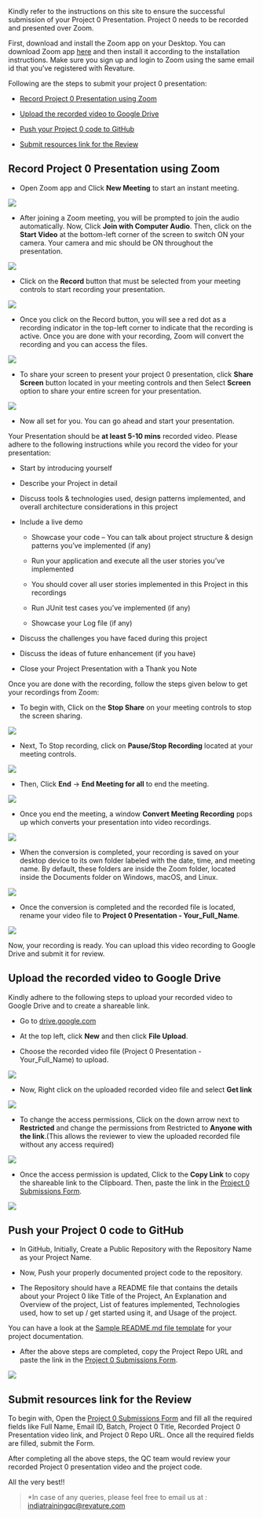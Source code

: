 Kindly refer to the instructions on this site to ensure the successful submission of your Project 0 Presentation. Project 0 needs to be recorded and presented over Zoom.  

First, download and install the Zoom app on your Desktop. You can download Zoom app [here](https://www.zoom.us/download) and then install it according to the installation instructions. Make sure you sign up and login to Zoom using the same email id that you’ve registered with Revature.  
 

Following are the steps to submit your project 0 presentation: 

  - [Record Project 0 Presentation using Zoom](./index.md#record-your-project-0-presentation) 

  - [Upload the recorded video to Google Drive](./index.md#upload-recorded-video-to-google-drive) 

  - [Push your Project 0 code to GitHub](./index.md#push-your-project-0-code-to-github) 

  - [Submit resources link for the Review](./index.md#submit-resources-link-for-review) 

 
 

## Record Project 0 Presentation using Zoom 

 

- Open Zoom app and Click **New Meeting** to start an instant meeting. 

 
 

![](./images/image1.PNG) 

 
 

- After joining a Zoom meeting, you will be prompted to join the audio automatically. Now, Click **Join with Computer Audio**. Then, click on the **Start Video** at the bottom-left corner of the screen to switch ON your camera. Your camera and mic should be ON throughout the presentation. 

 
 

![](./images/image2.PNG) 

 
 

- Click on the **Record** button that must be selected from your meeting controls to start recording your presentation.  

 
 

![](./images/image3.PNG) 

 
 

- Once you click on the Record button, you will see a red dot as a recording indicator in the top-left corner to indicate that the recording is active. Once you are done with your recording, Zoom will convert the recording and you can access the files. 

 
 

![](./images/image4.PNG) 

 
 

- To share your screen to present your project 0 presentation, click **Share Screen** button located in your meeting controls and then Select **Screen** option to share your entire screen for your presentation. 

 
 

![](./images/image5.PNG) 

 

-  Now all set for you. You can go ahead and start your presentation. 
 

Your Presentation should be **at least 5-10 mins** recorded video. Please adhere to the following instructions while you record the video for your presentation: 

  - Start by introducing yourself   

  - Describe your Project in detail 

  - Discuss tools & technologies used, design patterns implemented, and overall architecture considerations in this project 

  - Include a live demo  

    - Showcase your code – You can talk about project structure & design patterns you’ve implemented (if any)  

    - Run your application and execute all the user stories you’ve implemented  

    - You should cover all user stories implemented in this Project in this recordings  

    - Run JUnit test cases you’ve implemented (if any)  

    - Showcase your Log file (if any)  

  - Discuss the challenges you have faced during this project  

  - Discuss the ideas of future enhancement (if you have)  

  - Close your Project Presentation with a Thank you Note 

 
 

Once you are done with the recording, follow the steps given below to get your recordings from Zoom: 

 
 

- To begin with, Click on the **Stop Share** on your meeting controls to stop the screen sharing. 

 
 

![](./images/image6.png) 

 
 

- Next, To Stop recording, click on **Pause/Stop Recording** located at your meeting controls. 

 
 

![](./images/image7.png) 

 
 

- Then, Click **End** -> **End Meeting for all** to end the meeting.  

 
 

![](./images/image8.png) 

 
 

- Once you end the meeting, a window **Convert Meeting Recording** pops up which converts your presentation into video recordings. 

 
 

![](./images/image9.png) 

 
 

- When the conversion is completed, your recording is saved on your desktop device to its own folder labeled with the date, time, and meeting name. By default, these folders are inside the Zoom folder, located inside the Documents folder on Windows, macOS, and Linux. 

 
 

![](./images/image10.png) 

 
 

- Once the conversion is completed and the recorded file is located, rename your video file to **Project 0 Presentation - Your_Full_Name**. 

 
 

![](./images/image11.png) 

 
 

Now, your recording is ready. You can upload this video recording to Google Drive and submit it for review. 

 
 

## Upload the recorded video to Google Drive 

Kindly adhere to the following steps to upload your recorded video to Google Drive and to create a shareable link. 

 
 

- Go to [drive.google.com](https://drive.google.com/) 

- At the top left, click **New** and then click **File Upload**. 

- Choose the recorded video file (Project 0 Presentation - Your_Full_Name) to upload. 

 
 

![](./images/image12.png) 

 
 

- Now, Right click on the uploaded recorded video file and select **Get link** 

 
 

![](./images/image13.png) 

 
 

- To change the access permissions, Click on the down arrow next to **Restricted** and change the permissions from Restricted to **Anyone with the link**.(This allows the reviewer to view the uploaded recorded file without any access required) 

 
 

![](./images/image14.png) 

 
 

- Once the access permission is updated, Click to the **Copy Link** to copy the shareable link to the Clipboard. Then, paste the link in the [Project 0 Submissions Form](https://forms.office.com/r/KNyE8qaezj). 

 
 

![](./images/image15.png) 

 
 
 

## Push your Project 0 code to GitHub 

 
 

- In GitHub, Initially, Create a Public Repository with the Repository Name as your Project Name.  

- Now, Push your properly documented project code to the repository.  

- The Repository should have a README file that contains the details about your Project 0 like Title of the Project, An Explanation and Overview of the project, List of features implemented, Technologies used, how to set up / get started using it, and Usage of the project.  

You can have a look at the [Sample README.md file template](https://github.com/PorkodiVenkatesh/PROJECT-NAME) for your project documentation.  

- After the above steps are completed, copy the Project Repo URL and paste the link in the [Project 0 Submissions Form](https://forms.office.com/r/KNyE8qaezj). 

 
 

![](./images/GithubProjectUrl.png) 

 
 

## Submit resources link for the Review 

 
 

To begin with, Open the [Project 0 Submissions Form](https://forms.office.com/r/KNyE8qaezj) and fill all the required fields like Full Name, Email ID, Batch, Project 0 Title, Recorded Project 0 Presentation video link, and Project 0 Repo URL. Once all the required fields are filled, submit the Form.  

 
After completing all the above steps, the QC team would review your recorded Project 0 presentation video and the project code.  

 

All the very best!!  

 
 

  

 > *In case of any queries, please feel free to email us at : [indiatrainingqc@revature.com](mailto:indiatrainingqc@revature.com) 

 
 

 